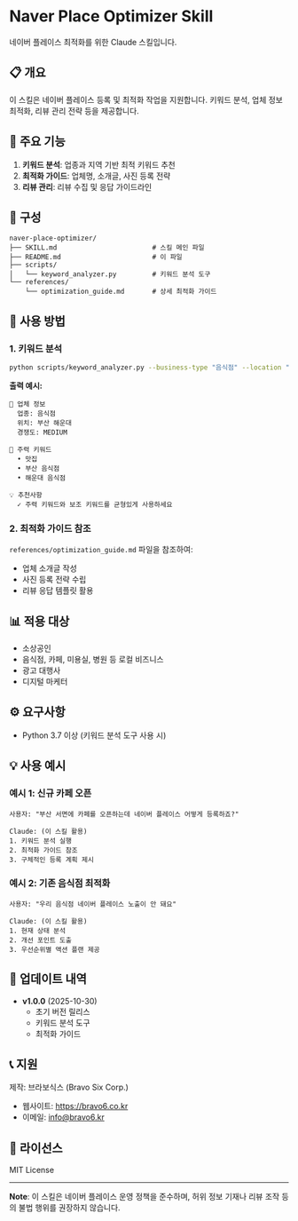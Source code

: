 # Naver Place Optimizer Skill

네이버 플레이스 최적화를 위한 Claude 스킬입니다.

## 📋 개요

이 스킬은 네이버 플레이스 등록 및 최적화 작업을 지원합니다. 키워드 분석, 업체 정보 최적화, 리뷰 관리 전략 등을 제공합니다.

## 🎯 주요 기능

1. **키워드 분석**: 업종과 지역 기반 최적 키워드 추천
2. **최적화 가이드**: 업체명, 소개글, 사진 등록 전략
3. **리뷰 관리**: 리뷰 수집 및 응답 가이드라인

## 📁 구성

```
naver-place-optimizer/
├── SKILL.md                        # 스킬 메인 파일
├── README.md                       # 이 파일
├── scripts/
│   └── keyword_analyzer.py         # 키워드 분석 도구
└── references/
    └── optimization_guide.md       # 상세 최적화 가이드
```

## 🚀 사용 방법

### 1. 키워드 분석

```bash
python scripts/keyword_analyzer.py --business-type "음식점" --location "부산 해운대"
```

**출력 예시:**
```
📍 업체 정보
  업종: 음식점
  위치: 부산 해운대
  경쟁도: MEDIUM

🎯 주력 키워드
  • 맛집
  • 부산 음식점
  • 해운대 음식점

💡 추천사항
  ✓ 주력 키워드와 보조 키워드를 균형있게 사용하세요
```

### 2. 최적화 가이드 참조

`references/optimization_guide.md` 파일을 참조하여:
- 업체 소개글 작성
- 사진 등록 전략 수립
- 리뷰 응답 템플릿 활용

## 📊 적용 대상

- 소상공인
- 음식점, 카페, 미용실, 병원 등 로컬 비즈니스
- 광고 대행사
- 디지털 마케터

## ⚙️ 요구사항

- Python 3.7 이상 (키워드 분석 도구 사용 시)

## 💡 사용 예시

### 예시 1: 신규 카페 오픈
```
사용자: "부산 서면에 카페를 오픈하는데 네이버 플레이스 어떻게 등록하죠?"

Claude: (이 스킬 활용)
1. 키워드 분석 실행
2. 최적화 가이드 참조
3. 구체적인 등록 계획 제시
```

### 예시 2: 기존 음식점 최적화
```
사용자: "우리 음식점 네이버 플레이스 노출이 안 돼요"

Claude: (이 스킬 활용)
1. 현재 상태 분석
2. 개선 포인트 도출
3. 우선순위별 액션 플랜 제공
```

## 🔄 업데이트 내역

- **v1.0.0** (2025-10-30)
  - 초기 버전 릴리스
  - 키워드 분석 도구
  - 최적화 가이드

## 📞 지원

제작: 브라보식스 (Bravo Six Corp.)
- 웹사이트: https://bravo6.co.kr
- 이메일: info@bravo6.kr

## 📄 라이선스

MIT License

---

**Note**: 이 스킬은 네이버 플레이스 운영 정책을 준수하며, 허위 정보 기재나 리뷰 조작 등의 불법 행위를 권장하지 않습니다.
